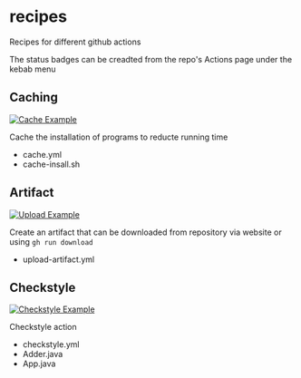# recipes

Recipes for different github actions

The status badges can be creadted from the repo's Actions page under the kebab menu

## Caching
[![Cache Example](https://github.com/PisanA/recipes/actions/workflows/cache.yml/badge.svg)](https://github.com/PisanA/recipes/actions/workflows/cache.yml)

Cache the installation of programs to reducte running time

- cache.yml
- cache-insall.sh

## Artifact
[![Upload Example](https://github.com/PisanA/recipes/actions/workflows/upload-artifact.yml/badge.svg)](https://github.com/PisanA/recipes/actions/workflows/upload-artifact.yml)

Create an artifact that can be downloaded from repository via website or using `gh run download`

- upload-artifact.yml

## Checkstyle
[![Checkstyle Example](https://github.com/PisanA/recipes/actions/workflows/checkstyle.yml/badge.svg)](https://github.com/PisanA/recipes/actions/workflows/checkstyle.yml)

Checkstyle action

- checkstyle.yml
- Adder.java
- App.java
